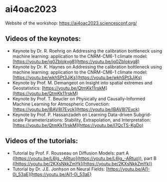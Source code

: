 # ai4oac2023 
Website of the workshop: https://ai4oac2023.sciencesconf.org/

## Videos of the keynotes:
- Keynote by Dr. R. Roehrig on Addressing the calibration bottleneck using machine learning: application to the CNRM-CM6-1 climate model: [https://youtu.be/jq0ZbIokvg8](https://youtu.be/jq0ZbIokvg8)
- Keynote by Dr. K. Haynes on Addressing the calibration bottleneck using machine learning: application to the CNRM-CM6-1 climate model: [https://youtu.be/wkhSPt3JjKs](https://youtu.be/wkhSPt3JjKs)
- Keynote by Prof. M. Demangeot on Insight into spatial extremes and Geostatistics: [https://youtu.be/QtmKk11rskM](https://youtu.be/QtmKk11rskM)
- Keynote by Prof. T. Beucler on Physically and Causally-Informed Machine Learning for Atmospheric Convection: [https://youtu.be/lBAV8I7Eyck](https://youtu.be/lBAV8I7Eyck)
- Keynote by Prof. P. Hassanzadeh on Learning Data-driven Subgrid-scale Parameterizations: Stability, Extrapolation, and Interpretation: [https://youtu.be/QtmKk11rskM](https://youtu.be/l7QcTS-KgDo)

## Videos of the tutorials:
- Tutorial by Prof. F. Rousseau on Diffusion Models: part A ([https://youtu.be/L6Ig_-ARtuo](https://youtu.be/L6Ig_-ARtuo)), part B ([https://youtu.be/2KXsNkkZmYk](https://youtu.be/2KXsNkkZmYk))
- Tutorial by Dr. J.E. Jonhson on Neural Fields: [https://youtu.be/Al1-0i_53aE](https://youtu.be/Al1-0i_53aE)
